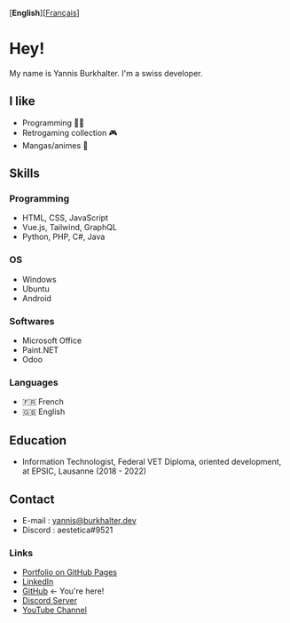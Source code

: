 [**English**][[Français](README.md)]

# Hey!

My name is Yannis Burkhalter. I'm a swiss developer.

## I like

- Programming :man_technologist:
- Retrogaming collection :video_game:
- Mangas/animes :crossed_flags:

## Skills

### Programming

- HTML, CSS, JavaScript
- Vue.js, Tailwind, GraphQL
- Python, PHP, C#, Java

### OS

- Windows
- Ubuntu
- Android

### Softwares

- Microsoft Office
- Paint.NET
- Odoo

### Languages

- :fr: French
- :gb: English

## Education

- Information Technologist, Federal VET Diploma, oriented development, at EPSIC, Lausanne (2018 - 2022)

## Contact

- E-mail : yannis@burkhalter.dev
- Discord : aestetica#9521

### Links

- [Portfolio on GitHub Pages](https://burkhaltery.github.io/)
- [LinkedIn](https://www.linkedin.com/in/yannis-burkhalter)
- [GitHub](https://github.com/BurkhalterY) ← You're here!
- [Discord Server](https://discord.gg/z67yZjh)
- [YouTube Channel](https://www.youtube.com/channel/UCbv1uNvn53SHwSSY19luZvQ)
